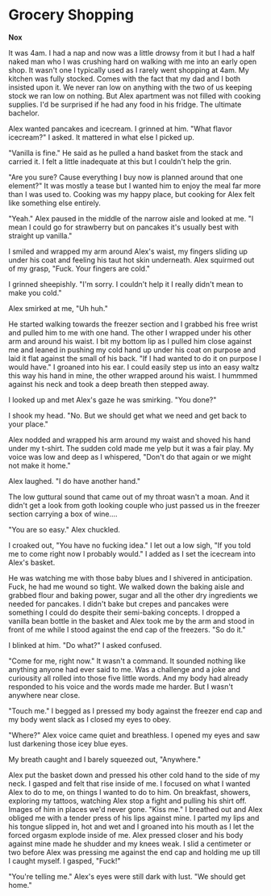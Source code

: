 # Grocery Shopping

**Nox**

It was 4am.  I had a nap and now was a little drowsy from it but I had a half naked man who I was crushing hard on walking with me into an early open shop.  It wasn't one I typically used as I rarely went shopping at 4am.  My kitchen was fully stocked.  Comes with the fact that my dad and I both insisted upon it.  We never ran low on anything with the two of us keeping stock we ran low on nothing.  But Alex apartment was not filled with cooking supplies.  I'd be surprised if he had any food in his fridge.  The ultimate bachelor.

Alex wanted pancakes and icecream.  I grinned at him.  "What flavor icecream?"  I asked.  It mattered in what else I picked up.

"Vanilla is fine."   He said as he pulled a hand basket from the stack and carried it.  I felt a little inadequate at this but I couldn't help the grin.

"Are you sure?  Cause everything I buy now is planned around that one element?"  It was mostly a tease but I wanted him to enjoy the meal far more than I was used to.  Cooking was my happy place, but cooking for Alex felt like something else entirely.

"Yeah."  Alex paused in the middle of the narrow aisle and looked at me.  "I mean I could go for strawberry but on pancakes it's usually best with straight up vanilla."

I smiled and wrapped my arm around Alex's waist, my fingers sliding up under his coat and feeling his taut hot skin underneath.  Alex squirmed out of my grasp, "Fuck.  Your fingers are cold."

I grinned sheepishly.  "I'm sorry.  I couldn't help it I really didn't mean to make you cold."

Alex smirked at me, "Uh huh."

He started walking towards the freezer section and I grabbed his free wrist and pulled him to me with one hand.  The other I wrapped under his other arm and around his waist.  I bit my bottom lip as I pulled him close against me and leaned in pushing my cold hand up under his coat on purpose and laid it flat against the small of his back.  "If I had wanted to do it on purpose I would have."  I groaned into his ear.  I could easily step us into an easy waltz this way his hand in mine, the other wrapped around his waist.  I hummmed against his neck and took a deep breath then stepped away.

I looked up and met Alex's gaze he was smirking.  "You done?"

I shook my head.  "No.  But we should get what we need and get back to your place."

Alex nodded and wrapped his arm around my waist and shoved his hand under my t-shirt.  The sudden cold made me yelp but it was a fair play.  My voice was low and deep as I whispered, "Don't do that again or we might not make it home."

Alex laughed.  "I do have another hand."

The low guttural sound that came out of my throat wasn't a moan.  And it didn't get a look from goth looking couple who just passed us in the freezer section carrying a box of wine....

"You are so easy."  Alex chuckled.

I croaked out, "You have no fucking idea."  I let out a low sigh, "If you told me to come right now I probably would."  I added as I set the icecream into Alex's basket.

He was watching me with those baby blues and I shivered in anticipation.  Fuck, he had me wound so tight.  We walked down the baking aisle and grabbed flour and baking power, sugar and all the other dry ingredients we needed for pancakes.  I didn't bake but crepes and pancakes were something I could do despite their semi-baking concepts.  I dropped a vanilla bean bottle in the basket and Alex took me by the arm and stood in front of me while I stood against the end cap of the freezers.  "So do it."

I blinked at him.  "Do what?" I asked confused.

"Come for me, right now."  It wasn't a command.  It sounded nothing like anything anyone had ever said to me.  Was a challenge and a joke and curiousity all rolled into those five little words.  And my body had already responded to his voice and the words made me harder.  But I wasn't anywhere near close.

"Touch me."  I begged as I pressed my body against the freezer end cap and my body went slack as I closed my eyes to obey.

"Where?"  Alex voice came quiet and breathless.  I opened my eyes and saw lust darkening those icey blue eyes.

My breath caught and I barely squeezed out, "Anywhere."

Alex put the basket down and pressed his other cold hand to the side of my neck.  I gasped and felt that rise inside of me.  I focused on what I wanted Alex to do to me, on things I wanted to do to him. On breakfast, showers, exploring my tattoos, watching Alex stop a fight and pulling his shirt off.  Images of him in places we'd never gone.  "Kiss me."  I breathed out and Alex obliged me with a tender press of his lips against mine.  I parted my lips and his tongue slipped in, hot and wet and I groaned into his mouth as I let the forced orgasm explode inside of me.  Alex pressed closer and his body against mine made he shudder and my knees weak.  I slid a centimeter or two before Alex was pressing me against the end cap and holding me up till I caught myself.  I gasped, "Fuck!"

"You're telling me."  Alex's eyes were still dark with lust.  "We should get home."